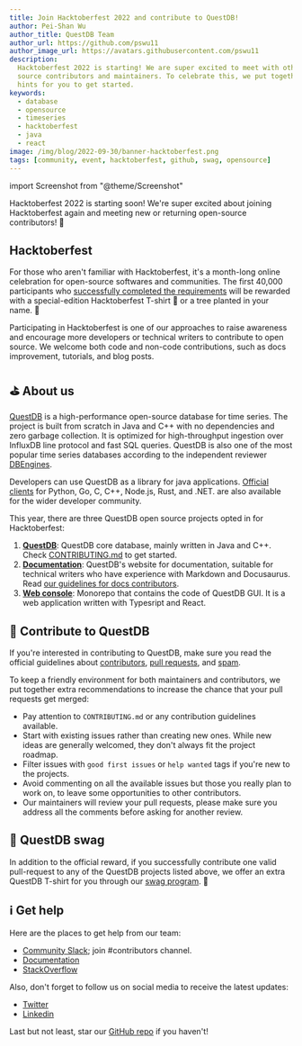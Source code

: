 ```yaml
---
title: Join Hacktoberfest 2022 and contribute to QuestDB!
author: Pei-Shan Wu
author_title: QuestDB Team
author_url: https://github.com/pswu11
author_image_url: https://avatars.githubusercontent.com/pswu11
description:
  Hacktoberfest 2022 is starting! We are super excited to meet with other open
  source contributors and maintainers. To celebrate this, we put together some
  hints for you to get started.
keywords:
  - database
  - opensource
  - timeseries
  - hacktoberfest
  - java
  - react
image: /img/blog/2022-09-30/banner-hacktoberfest.png
tags: [community, event, hacktoberfest, github, swag, opensource]
---
```


import Screenshot from "@theme/Screenshot"

Hacktoberfest 2022 is starting soon! We're super excited about joining
Hacktoberfest again and meeting new or returning open-source contributors! 🤝

<!--truncate-->

<Screenshot
  alt="QuestDB at Hacktoberfest 2022"
  height={450}
  src="/img/blog/2022-09-30/banner-hacktoberfest.png"
  width={800}
/>

## Hacktoberfest

For those who aren't familiar with Hacktoberfest, it's a month-long online
celebration for open-source softwares and communities. The first 40,000
participants who
[successfully completed the requirements](https://hacktoberfest.com/participation/#contributors)
will be rewarded with a special-edition Hacktoberfest T-shirt 👕 or a tree
planted in your name. 🌴

Participating in Hacktoberfest is one of our approaches to raise awareness and
encourage more developers or technical writers to contribute to open source. We
welcome both code and non-code contributions, such as docs improvement,
tutorials, and blog posts.

## ⛳ About us

[QuestDB](https://github.com/questdb/questdb) is a high-performance open-source
database for time series. The project is built from scratch in Java and C++ with
no dependencies and zero garbage collection. It is optimized for high-throughput
ingestion over InfluxDB line protocol and fast SQL queries. QuestDB is also one
of the most popular time series databases according to the independent reviewer
[DBEngines](https://db-engines.com/en/ranking/time+series+dbms).

Developers can use QuestDB as a library for java applications.
[Official clients](/docs/reference/clients/overview/) for Python, Go, C, C++,
Node.js, Rust, and .NET. are also available for the wider developer community.

This year, there are three QuestDB open source projects opted in for
Hacktoberfest:

1. [**QuestDB**](https://github.com/questdb/questdb): QuestDB core database,
   mainly written in Java and C++. Check
   [CONTRIBUTING.md](https://github.com/questdb/questdb/blob/master/CONTRIBUTING.md)
   to get started.
2. [**Documentation**](https://github.com/questdb/questdb.io): QuestDB's website for
   documentation, suitable for technical writers who have experience with Markdown and
   Docusaurus. Read [our guidelines for docs contributors](https://github.com/questdb/questdb.io#contributing).
3. [**Web console**](https://github.com/questdb/ui/tree/main/packages/web-console):
   Monorepo that contains the code of QuestDB GUI. It is a web application written
   with Typesript and React.

## 🚀 Contribute to QuestDB

If you're interested in contributing to QuestDB, make sure you read the official
guidelines about
[contributors](https://hacktoberfest.com/participation/#contributors),
[pull requests](https://hacktoberfest.com/participation/#pr-mr-details), and
[spam](https://hacktoberfest.com/participation/#spam).

To keep a friendly environment for both maintainers and contributors, we put
together extra recommendations to increase the chance that your pull requests
get merged:

- Pay attention to `CONTRIBUTING.md` or any contribution guidelines available.
- Start with existing issues rather than creating new ones. While new ideas are
  generally welcomed, they don't always fit the project roadmap.
- Filter issues with `good first issues` or `help wanted` tags if you're new to
  the projects.
- Avoid commenting on all the available issues but those you really plan to work
  on, to leave some opportunities to other contributors.
- Our maintainers will review your pull requests, please make sure you address
  all the comments before asking for another review.

## 🎁 QuestDB swag

In addition to the official reward, if you successfully contribute one valid
pull-request to any of the QuestDB projects listed above, we offer an extra
QuestDB T-shirt for you through our [swag program](/community/). 🚀

<Screenshot
  alt="QuestDB swag at Hacktoberfest 2022"
  height={450}
  src="/img/blog/2022-09-30/swag-hacktoberfest.png"
  width={800}
/>

## ℹ️ Get help

Here are the places to get help from our team:

- [Community Slack](https://slack.questdb.io); join #contributors channel.
- [Documentation](/docs/)
- [StackOverflow](https://stackoverflow.com/questions/tagged/questdb)

Also, don't forget to follow us on social media to receive the latest updates:

- [Twitter](https://twitter.com/questdb)
- [Linkedin](https://www.linkedin.com/company/questdb/)

Last but not least, star our [GitHub repo](https://github.com/questdb/questdb)
if you haven't!
